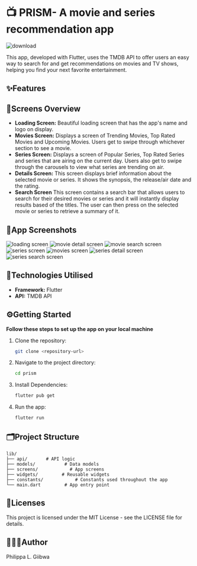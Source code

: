# 📺 PRISM- A movie and series recommendation app


![download](https://github.com/user-attachments/assets/d6b3c70a-58de-49e7-885a-a26442869555)

This app, developed with Flutter, uses the TMDB API to offer users an easy way to search for and get recommendations on movies and TV shows, helping you find your next favorite entertainment.

## ✨Features
## 📲Screens Overview
* __Loading Screen:__ Beautiful loading screen that has the app's name and logo on display.
* __Movies Screen:__ Displays a screen of Trending Movies, Top Rated Movies and Upcoming Movies. Users get to swipe through whichever section to see a movie.
* __Series Screen:__ Displays a screen of Popular Series, Top Rated Series and series that are airing on the current day. Users also get to swipe through the carousels to view what series are trending on air.
* __Details Screen:__ This screen displays brief information about the selected movie or series. It shows the synopsis, the release/air date and the rating.
* __Search Screen__ This screen contains a search bar that allows users to search for their desired movies or series and it will instantly display results based of the titles. The user can then press on the selected movie or series to retrieve a summary of it. 
## 📱App Screenshots
![loading screen](https://github.com/user-attachments/assets/44df4751-141c-4a3a-8b2e-229e20e58b27)
![movie detail screen](https://github.com/user-attachments/assets/845b9007-6c16-424f-b781-f190eab16c30)
![movie search screen](https://github.com/user-attachments/assets/d990cb17-072f-4e51-8ea4-ff8f963220e4)
![series screen](https://github.com/user-attachments/assets/a7f98980-a859-451c-99b7-ff63caa62935)
![movies screen](https://github.com/user-attachments/assets/3b13a3f1-de7b-4289-b943-ac7d6ef42e31)
![series detail screen](https://github.com/user-attachments/assets/a5ce226f-efb8-46b2-90ec-f7ed9a83c60b)
![series search screen](https://github.com/user-attachments/assets/50786e5d-9ff3-4275-a836-2b4136d60bb5)


## 🔧Technologies Utilised
* __Framework:__ Flutter
* __API:__ TMDB API
## ⚙Getting Started
__Follow these steps to set up the app on your local machine__
1. Clone the repository:
   ```bash
   git clone <repository-url>
2. Navigate to the project directory:
   ```bash
   cd prism
3. Install Dependencies:
   ```bash 
   flutter pub get
4. Run the app:
   ```bash
   flutter run
## 🗂Project Structure

```plaintext
lib/
├── api/       # API logic
├── models/           # Data models
├── screens/            # App screens
├── widgets/         # Reusable widgets
├── constants/            # Constants used throughout the app
└── main.dart         # App entry point
```
## 📃Licenses
This project is licensed under the MIT License - see the LICENSE file for details.
## 👩🏾‍💻Author
Philippa L. Giibwa
